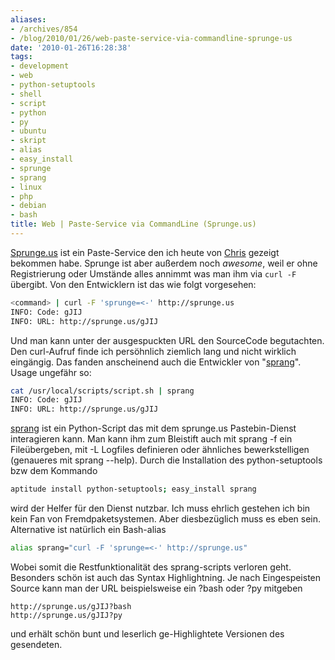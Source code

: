 ```yaml
---
aliases:
- /archives/854
- /blog/2010/01/26/web-paste-service-via-commandline-sprunge-us
date: '2010-01-26T16:28:38'
tags:
- development
- web
- python-setuptools
- shell
- script
- python
- py
- ubuntu
- skript
- alias
- easy_install
- sprunge
- sprang
- linux
- php
- debian
- bash
title: Web | Paste-Service via CommandLine (Sprunge.us)
---
```


[Sprunge.us](http://sprunge.us) ist ein Paste-Service den ich heute von
[Chris](http://cryzed.de) gezeigt bekommen habe. Sprunge ist aber außerdem
noch _awesome_, weil er ohne Registrierung oder Umstände alles annimmt was
man ihm via `curl -F `übergibt. Von den Entwicklern ist das wie folgt
vorgesehen:

``` bash
<command> | curl -F 'sprunge=<-' http://sprunge.us
INFO: Code: gJIJ
INFO: URL: http://sprunge.us/gJIJ

```

Und man kann unter der ausgespuckten URL den SourceCode begutachten. Den
curl-Aufruf finde ich persöhnlich ziemlich lang und nicht wirklich
eingängig. Das fanden anscheinend auch die Entwickler von
"[sprang](http://github.com/jingleman/sprang)". Usage ungefähr so:

``` bash
cat /usr/local/scripts/script.sh | sprang
INFO: Code: gJIJ
INFO: URL: http://sprunge.us/gJIJ
```

[sprang](http://github.com/jingleman/sprang) ist ein Python-Script das mit
dem sprunge.us Pastebin-Dienst interagieren kann. Man kann ihm zum
Bleistift auch mit sprang -f ein Fileübergeben, mit -L Logfiles definieren
oder ähnliches bewerkstelligen (genaueres mit sprang --help). Durch die
Installation des python-setuptools bzw dem Kommando

``` bash
aptitude install python-setuptools; easy_install sprang
```

wird der Helfer für den Dienst nutzbar. Ich muss ehrlich gestehen ich bin
kein Fan von Fremdpaketsystemen. Aber diesbezüglich muss es eben sein.
Alternative ist natürlich ein Bash-alias

``` bash
alias sprang="curl -F 'sprunge=<-' http://sprunge.us"
```

Wobei somit die Restfunktionalität des sprang-scripts verloren geht.
Besonders schön ist auch das Syntax Highlightning. Je nach Eingespeisten
Source kann man der URL beispielsweise ein ?bash oder ?py mitgeben

```
http://sprunge.us/gJIJ?bash
http://sprunge.us/gJIJ?py
```

und erhält schön bunt und leserlich ge-Highlightete Versionen des gesendeten.